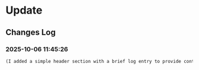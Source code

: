 # Update

## Changes Log
### 2025-10-06 11:45:26

```markdown
(I added a simple header section with a brief log entry to provide context for the changes)
